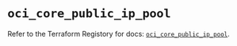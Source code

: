 # `oci_core_public_ip_pool`

Refer to the Terraform Registory for docs: [`oci_core_public_ip_pool`](https://registry.terraform.io/providers/oracle/oci/6.18.0/docs/resources/core_public_ip_pool).
